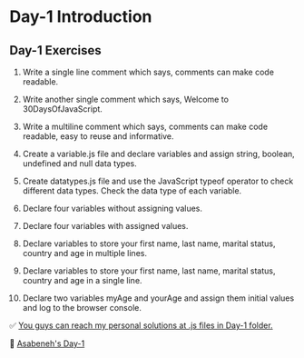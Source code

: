 <h1>Day-1 Introduction</h1>

<h2>Day-1 Exercises</h2>

1. Write a single line comment which says, comments can make code readable.

2. Write another single comment which says, Welcome to 30DaysOfJavaScript.

3. Write a multiline comment which says, comments can make code readable, easy to reuse and informative.

4. Create a variable.js file and declare variables and assign string, boolean, undefined and null data types.

5. Create datatypes.js file and use the JavaScript typeof operator to check different data types. Check the data type of each variable.

6. Declare four variables without assigning values.

7. Declare four variables with assigned values.

8. Declare variables to store your first name, last name, marital status, country and age in multiple lines.

9. Declare variables to store your first name, last name, marital status, country and age in a single line.

10. Declare two variables myAge and yourAge and assign them initial values and log to the browser console.

 ✅ [You guys can reach my personal solutions at .js files in Day-1 folder.](https://github.com/senocakburak/30-Days-Of-JS-Exercises/tree/main/Day-1)

🔗 [Asabeneh's Day-1](https://github.com/Asabeneh/30-Days-Of-JavaScript/blob/master/readMe.md#-day-1)

